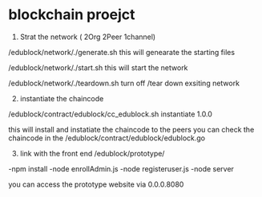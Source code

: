 # blockchain proejct 


1.  Strat the network ( 2Org 2Peer 1channel)

/edublock/network/./generate.sh
this will genearate the starting files 


/edublock/network/./start.sh
this will start the network

/edublock/network/./teardown.sh
turn off /tear down exsiting network


2. instantiate the chaincode

/edublock/contract/edublock/cc_edublock.sh instantiate 1.0.0

this will install and instatiate the chaincode to the peers 
you can check the chaincode  in the 
/edublock/contract/edublock/edublock.go


3. link with the front end 
/edublock/prototype/

-npm install
-node enrollAdmin.js
-node registeruser.js
-node server 

you can access the prototype website via 0.0.0.8080

